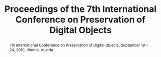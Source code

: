 ---
abstract: 7th International Conference on Preservation of Digital Objects, September
  19 – 24, 2010, Vienna, Austria
creators:
- Andreas Rauber
- Panos Constantopoulos
- Max Kaiser
- Rebecca Guenther
date: null
document_url: https://services.phaidra.univie.ac.at/api/object/o:245912/download
grand_parent: iPRES
institutions: []
keywords: []
landing_page_url: https://phaidra.univie.ac.at/o:245912
language: eng
layout: publication
license: CC BY-SA 2.0 AT
notes_url: null
parent: iPRES 2010
publication_type: proceedings
size: 8768074
slides_url: null
source_name: iPRES
stream_url: null
title: Proceedings of the 7th International Conference on Preservation of Digital
  Objects
year: 2010
---